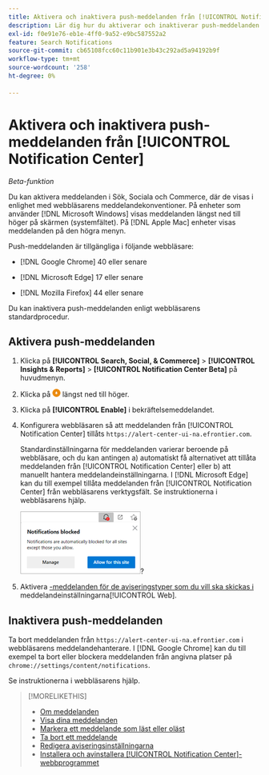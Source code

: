 ```yaml
---
title: Aktivera och inaktivera push-meddelanden från [!UICONTROL Notification Center]
description: Lär dig hur du aktiverar och inaktiverar push-meddelanden från [!UICONTROL Notification Center].
exl-id: f0e91e76-eb1e-4ff0-9a52-e9bc587552a2
feature: Search Notifications
source-git-commit: cb65108fcc60c11b901e3b43c292ad5a94192b9f
workflow-type: tm+mt
source-wordcount: '258'
ht-degree: 0%

---
```


# Aktivera och inaktivera push-meddelanden från [!UICONTROL Notification Center]

*Beta-funktion*

Du kan aktivera meddelanden i Sök, Sociala och Commerce, där de visas i enlighet med webbläsarens meddelandekonventioner. På enheter som använder [!DNL Microsoft Windows] visas meddelanden längst ned till höger på skärmen (systemfältet). På [!DNL Apple Mac] enheter visas meddelanden på den högra menyn.

Push-meddelanden är tillgängliga i följande webbläsare:

* [!DNL Google Chrome] 40 eller senare

* [!DNL Microsoft Edge] 17 eller senare

* [!DNL Mozilla Firefox] 44 eller senare

Du kan inaktivera push-meddelanden enligt webbläsarens standardprocedur.

## Aktivera push-meddelanden

1. Klicka på **[!UICONTROL Search, Social, & Commerce]** > **[!UICONTROL Insights & Reports]** > **[!UICONTROL Notification Center Beta]** på huvudmenyn.

2. Klicka på ![Aktivera push-meddelanden](/help/search-social-commerce/assets/notifications-push.png "Aktivera push-meddelanden") längst ned till höger.

3. Klicka på **[!UICONTROL Enable]** i bekräftelsemeddelandet.

4. Konfigurera webbläsaren så att meddelanden från [!UICONTROL Notification Center] tillåts `https://alert-center-ui-na.efrontier.com`.

   Standardinställningarna för meddelanden varierar beroende på webbläsare, och du kan antingen a) automatiskt få alternativet att tillåta meddelanden från [!UICONTROL Notification Center] eller b) att manuellt hantera meddelandeinställningarna. I [!DNL Microsoft Edge] kan du till exempel tillåta meddelanden från [!UICONTROL Notification Center] från webbläsarens verktygsfält. Se instruktionerna i webbläsarens hjälp.

   ![Var ska du hantera meddelandeinställningar i Microsoft Edge](/help/search-social-commerce/assets/notifications-blocked-dialog.png "Var ska du hantera meddelandeinställningar i Microsoft Edge")?

5. Aktivera [-meddelanden för de aviseringstyper som du vill ska skickas i &#x200B;](notification-edit.md)meddelandeinställningarna[!UICONTROL Web].

## Inaktivera push-meddelanden

Ta bort meddelanden från `https://alert-center-ui-na.efrontier.com` i webbläsarens meddelandehanterare. I [!DNL Google Chrome] kan du till exempel ta bort eller blockera meddelanden från angivna platser på `chrome://settings/content/notifications`.

Se instruktionerna i webbläsarens hjälp.

>[!MORELIKETHIS]
>
>* [Om meddelanden](/help/search-social-commerce/notifications/notification-about.md)
>* [Visa dina meddelanden](notification-view.md)
>* [Markera ett meddelande som läst eller oläst](notification-mark-read-unread.md)
>* [Ta bort ett meddelande](notification-delete.md)
>* [Redigera aviseringsinställningarna](notification-edit.md)
>* [Installera och avinstallera [!UICONTROL Notification Center]-webbprogrammet](notification-app-install-uninstall.md)
